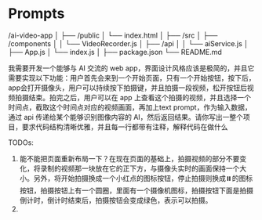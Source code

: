# Prompts

/ai-video-app
│
├── /public
│   └── index.html
│
├── /src
│   ├── /components
│   │   └── VideoRecorder.js
│   ├── /api
│   │   └── aiService.js
│   ├── App.js
│   └── index.js
│
├── package.json
└── README.md

我需要开发一个能够与 AI 交流的 web app，界面设计风格应该是极简的，并且它需要实现以下功能：用户首先会来到一个开始页面，只有一个开始按钮，按下后，app会打开摄像头，用户可以持续按下拍摄键，并且拍摄一段视频，松开按钮后视频拍摄结束。拍完之后，用户可以在 app 上查看这个拍摄的视频，并且选择一个时间点，截取这个时间点对应的视频画面，再加上text prompt，作为输入数据，通过 api 传递给某个能够识别图像内容的 AI，然后返回结果。请你写出一整个项目，要求代码结构清晰优雅，并且每一行都带有注释，解释代码在做什么

TODOs:
1. 能不能把页面重新布局一下？在现在页面的基础上，拍摄视频的部分不要变化，将录制的视频那一块放在它的正下方，与摄像头实时的画面保持一个大小。另外，将开始拍摄换成一个小红点的图标按钮，停止拍摄则换成⏸️的图标按钮，拍摄按钮上有一个圆圈，里面有一个摄像机图标，拍摄按钮下面是拍摄倒计时，倒计时结束后，拍摄按钮会变成绿色，表示可以拍摄。
2. 